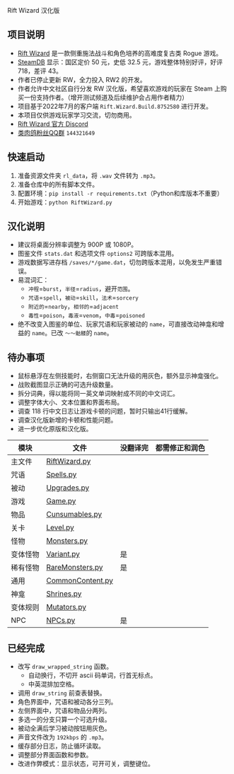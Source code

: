 Rift Wizard 汉化版
## 项目说明
* [Rift Wizard](https://store.steampowered.com/app/1271280) 是一款侧重施法战斗和角色培养的高难度复古类 Rogue 游戏。
* [SteamDB](https://steamdb.info/app/1271280) 显示：国区定价 50 元，史低 32.5 元，游戏整体特别好评，好评 718，差评 43。
* 作者已停止更新 RW，全力投入 RW2 的开发。
* 作者允许中文社区自行分发 RW 汉化版，希望喜欢游戏的玩家在 Steam 上购买一份支持作者。（增开测试频道及后续维护会占用作者精力）
* 项目基于2022年7月的客户端 `Rift.Wizard.Build.8752580` 进行开发。
* 本项目仅供游戏玩家学习交流，切勿商用。
* [Rift Wizard 官方 Discord](https://discord.gg/NngFZ7B)
* [类肉鸽粉丝QQ群](https://jq.qq.com/?_wv=1027&k=C1ejcsdb) `144321649`
## 快速启动
1. 准备资源文件夹 `rl_data`，将 `.wav` 文件转为 `.mp3`。
2. 准备仓库中的所有脚本文件。
3. 配置环境：`pip install -r requirements.txt`（Python和库版本不重要）
4. 开始游戏：`python RiftWizard.py`
## 汉化说明
* 建议将桌面分辨率调整为 900P 或 1080P。
* 图鉴文件 `stats.dat` 和选项文件 `options2` 可跨版本混用。
* 游戏数据写进存档 `/saves/*/game.dat`，切勿跨版本混用，以免发生严重错误。
* 易混词汇：
  * `冲程`=`burst`，`半径`=`radius`，避开`范围`。
  * `咒语`=`spell`，`被动`=`skill`，`法术`=`sorcery`
  * `附近的`=`nearby`，`相邻的`=`adjacent`
  * `毒性`=`poison`，`毒液`=`venom`，`中毒`=`poisoned`
* 绝不改变入图鉴的单位、玩家咒语和玩家被动的 `name`，可直接改动神龛和增益的 `name`。已改 `～～骷髅`的 `name`。
## 待办事项
* 鼠标悬浮在左侧技能时，右侧窗口无法升级的用灰色，额外显示神龛强化。
* 战败截图显示正确的可选升级数量。
* 拆分词典，得以能将同一英文单词映射成不同的中文词汇。
* 调整字体大小、文本位置和界面布局。
* 调查 118 行中文日志让游戏卡顿的问题，暂时只输出41行缓解。
* 调查汉化版新增的卡顿和性能问题。
* 进一步优化原版和汉化版。

|模块|文件|没翻译完|都需修正和润色|
|----|----|----|----|
|主文件|[RiftWizard.py](RiftWizard.py)| | |
|咒语|[Spells.py](Spells.py)| | |
|被动|[Upgrades.py](Upgrades.py)| | |
|游戏|[Game.py](Game.py)| | |
|物品|[Cunsumables.py](Consumables.py)| | |
|关卡|[Level.py](Level.py)| | |
|怪物|[Monsters.py](Monsters.py)| | |
|变体怪物|[Variant.py](Variants.py)|是| |
|稀有怪物|[RareMonsters.py](RareMonsters.py)|是| |
|通用|[CommonContent.py](CommonContent.py)| | |
|神龛|[Shrines.py](Shrines.py)| | |
|变体规则|[Mutators.py](Mutators.py)| | |
|NPC|[NPCs.py](NPCs.py)|是| |
## 已经完成
* 改写 `draw_wrapped_string` 函数。
  * 自动换行，不切开 ascii 码单词，行首无标点。
  * 中英混排加空格。
* 调用 `draw_string` 前查表替换。
* 角色界面中，咒语和被动各分三列。
* 左侧界面中，咒语和物品分两列。
* 多选一的分支只算一个可选升级。
* 被动全满后学习被动按钮用灰色。
* 声音文件改为 `192kbps` 的 `.mp3`。
* 缓存部分日志，防止循环读取。
* 调整部分界面函数和参数。
* 改进作弊模式：显示状态，可开可关，调整键位。